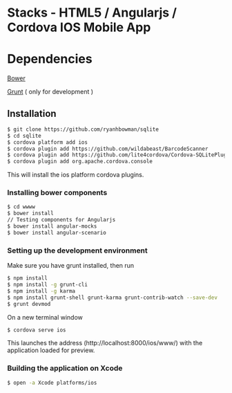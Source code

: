 Stacks - HTML5 / Angularjs / Cordova IOS Mobile App
==========================


# Dependencies

[Bower](http://bower.io)

[Grunt](http://gruntjs.com) ( only for development )


## Installation

```bash
$ git clone https://github.com/ryanhbowman/sqlite
$ cd sqlite
$ cordova platform add ios
$ cordova plugin add https://github.com/wildabeast/BarcodeScanner
$ cordova plugin add https://github.com/lite4cordova/Cordova-SQLitePlugin
$ cordova plugin add org.apache.cordova.console
```

This will install the ios platform cordova plugins.


### Installing bower components

```bash
$ cd wwww
$ bower install
// Testing components for Angularjs
$ bower install angular-mocks
$ bower install angular-scenario
```


### Setting up the development environment

Make sure you have grunt installed, then run

```bash
$ npm install
$ npm install -g grunt-cli
$ npm install -g karma
$ npm install grunt-shell grunt-karma grunt-contrib-watch --save-dev
$ grunt devmod
```

On a new terminal window

```bash
$ cordova serve ios
```

This launches the address (http://localhost:8000/ios/www/) with the application loaded for preview.

### Building the application on Xcode

```bash
$ open -a Xcode platforms/ios
```
